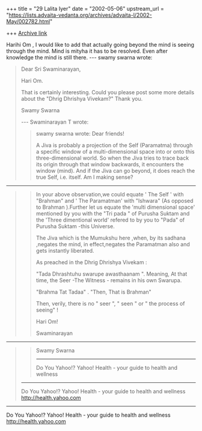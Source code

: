 +++
title = "29 Lalita Iyer"
date = "2002-05-06"
upstream_url = "https://lists.advaita-vedanta.org/archives/advaita-l/2002-May/002782.html"

+++
[Archive link](https://lists.advaita-vedanta.org/archives/advaita-l/2002-May/002782.html)

Harihi Om , I would like to add that actually going
beyond the mind is seeing through the mind. Mind is
mityha it has to be resolved. Even after knowledge the
mind is still there.
--- swamy swarna <swamyswarna at YAHOO.COM> wrote:
> Dear Sri Swaminarayan,
>
> Hari Om.
>
> That is certainly interesting. Could you please post
> some more details about the "Dhrig Dhrishya
> Vivekam?"
> Thank you.
>
> Swamy Swarna
>
> --- Swaminarayan T <tvswaminarayan at YAHOO.COM> wrote:
> >
> >
> >   swamy swarna <swamyswarna at YAHOO.COM> wrote:
> > Dear friends!
> >
> > A Jiva is probably a projection of the Self
> > (Paramatma) through a specific window of a
> > multi-dimensional space into or onto this
> > three-dimensional world. So when the Jiva tries to
> > trace back its origin through that window
> backwards,
> > it encounters the window (mind). And if the Jiva
> can
> > go beyond, it does reach the true Self, i.e.
> itself.
> > Am I making sense?
> >
> >
>
-----------------------------------------------------------------------
> >
> > In your above observation,we  could equate ' The
> > Self ' with "Brahman"  and ' The Paramatman' with
> > "Ishwara" (As opposed to Brahman ).Further let us
> > equate the 'multi dimensional space'  mentioned by
> > you with the "Tri pada " of Purusha Suktam and the
> > 'Three dimentional world' refered to by you to
> > "Pada" of Purusha Suktam -this Universe.
> >
> > The Jiva which is the Mumukshu here ,when, by its
> > sadhana ,negates the mind, in effect,negates the
> > Paramatman also  and gets  instantly liberated.
> >
> > As preached in the Dhrig Dhrishya Vivekam :
> >
> > "Tada Dhrashtuhu swarupe awasthaanam ". Meaning,
> At
> > that time, the Seer -The Witness  - remains in his
> > own Swarupa.
> >
> > "Brahma Tat Tadaa" .  "Then, That is Brahman"
> >
> > Then, verily, there is no " seer ", " seen " or "
> > the process of seeing" !
> >
> > Hari Om!
> >
> > Swaminarayan
> >
> >
>
---------------------------------------------------------------
> > Swamy Swarna
> >
> >
> >
> >
> >
> >
> > ---------------------------------
> > Do You Yahoo!?
> > Yahoo! Health - your guide to health and wellness
>
>
> __________________________________________________
> Do You Yahoo!?
> Yahoo! Health - your guide to health and wellness
> http://health.yahoo.com


__________________________________________________
Do You Yahoo!?
Yahoo! Health - your guide to health and wellness
http://health.yahoo.com

